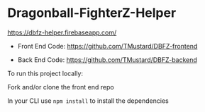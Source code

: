 # Dragonball-FighterZ-Helper

https://dbfz-helper.firebaseapp.com/

* Front End Code: https://github.com/TMustard/DBFZ-frontend

* Back End Code: https://github.com/TMustard/DBFZ-backend

To run this project locally: 

Fork and/or clone the front end repo

In your CLI use `npm install` to install the dependencies 

